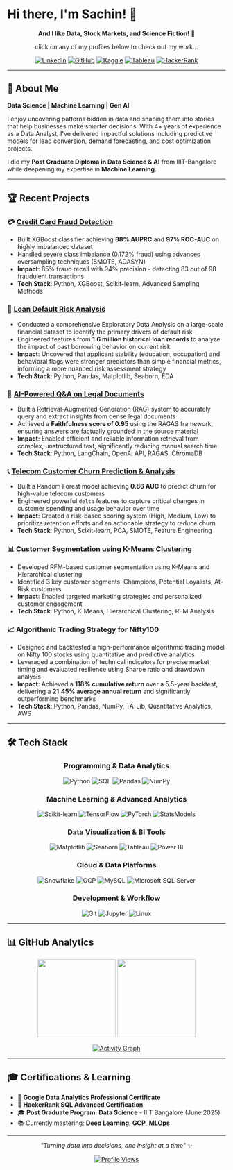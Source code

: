 # Hi there, I'm Sachin! 👋


<div align="center">
  
**And I like Data, Stock Markets, and Science Fiction! 🚀**

click on any of my profiles below to check out my work...


  
[![LinkedIn](https://img.shields.io/badge/-LinkedIn-0077B5?style=for-the-badge&logo=linkedin&logoColor=white)](https://www.linkedin.com/in/sachinkanchan/)
[![GitHub](https://img.shields.io/badge/-GitHub-181717?style=for-the-badge&logo=github&logoColor=white)](https://sachin-kanchan.github.io/)
[![Kaggle](https://img.shields.io/badge/-Kaggle-20BEFF?style=for-the-badge&logo=kaggle&logoColor=white)](https://www.kaggle.com/sachinkanchan92)
[![Tableau](https://img.shields.io/badge/-Tableau-E97627?style=for-the-badge&logo=tableau&logoColor=white)](https://public.tableau.com/app/profile/sachin.kanchan/vizzes)
[![HackerRank](https://img.shields.io/badge/-HackerRank-2EC866?style=for-the-badge&logo=hackerrank&logoColor=white)](https://www.hackerrank.com/sachin_kanchan)

</div>


---
  
</div>

## 🎯 About Me

**Data Science | Machine Learning | Gen AI**  

I enjoy uncovering patterns hidden in data and shaping them into stories that help businesses make smarter decisions. With 4+ years of experience as a Data Analyst, I've delivered impactful solutions including predictive models for lead conversion, demand forecasting, and cost optimization projects.

I did my **Post Graduate Diploma in Data Science & AI** from IIIT-Bangalore while deepening my expertise in **Machine Learning**.

---

## 🏆 Recent Projects

### 💳 [Credit Card Fraud Detection](https://github.com/sachin-kanchan/credit-card-fraud-detection)
- Built XGBoost classifier achieving **88% AUPRC** and **97% ROC-AUC** on highly imbalanced dataset
- Handled severe class imbalance (0.172% fraud) using advanced oversampling techniques (SMOTE, ADASYN)
- **Impact**: 85% fraud recall with 94% precision - detecting 83 out of 98 fraudulent transactions
- **Tech Stack**: Python, XGBoost, Scikit-learn, Advanced Sampling Methods

### 🏦 [Loan Default Risk Analysis](https://github.com/sachin-kanchan/loan-default-risk-analysis)
- Conducted a comprehensive Exploratory Data Analysis on a large-scale financial dataset to identify the primary drivers of default risk
- Engineered features from **1.6 million historical loan records** to analyze the impact of past borrowing behavior on current risk
- **Impact**: Uncovered that applicant stability (education, occupation) and behavioral flags were stronger predictors than simple financial metrics, informing a more nuanced risk assessment strategy
- **Tech Stack**: Python, Pandas, Matplotlib, Seaborn, EDA

### 🧠 [AI-Powered Q&A on Legal Documents](https://github.com/sachin-kanchan/RAG-Legal-Documents)
- Built a Retrieval-Augmented Generation (RAG) system to accurately query and extract insights from dense legal documents
- Achieved a **Faithfulness score of 0.95** using the RAGAS framework, ensuring answers are factually grounded in the source material
- **Impact**: Enabled efficient and reliable information retrieval from complex, unstructured text, significantly reducing manual search time
- **Tech Stack**: Python, LangChain, OpenAI API, RAGAS, ChromaDB

### 📞 [Telecom Customer Churn Prediction & Analysis](https://github.com/sachin-kanchan/Telecom-Customer-Churn-Analysis)
- Built a Random Forest model achieving **0.86 AUC** to predict churn for high-value telecom customers
- Engineered powerful `delta` features to capture critical changes in customer spending and usage behavior over time
- **Impact**: Created a risk-based scoring system (High, Medium, Low) to prioritize retention efforts and an actionable strategy to reduce churn
- **Tech Stack**: Python, Scikit-learn, PCA, SMOTE, Feature Engineering

### 📊 [Customer Segmentation using K-Means Clustering](https://github.com/sachin-kanchan/kmeans_clustering_customer_segmentation)
- Developed RFM-based customer segmentation using K-Means and Hierarchical clustering
- Identified 3 key customer segments: Champions, Potential Loyalists, At-Risk customers
- **Impact**: Enabled targeted marketing strategies and personalized customer engagement
- **Tech Stack**: Python, K-Means, Hierarchical Clustering, RFM Analysis

### 📈 Algorithmic Trading Strategy for Nifty100
- Designed and backtested a high-performance algorithmic trading model on Nifty 100 stocks using quantitative and predictive analytics
- Leveraged a combination of technical indicators for precise market timing and evaluated resilience using Sharpe ratio and drawdown analysis
- **Impact**: Achieved a **118% cumulative return** over a 5.5-year backtest, delivering a **21.45% average annual return** and significantly outperforming benchmarks
- **Tech Stack**: Python, Pandas, NumPy, TA-Lib, Quantitative Analytics, AWS

---

## 🛠️ Tech Stack

<div align="center">

### **Programming & Data Analytics**
![Python](https://img.shields.io/badge/-Python-3776AB?style=for-the-badge&logo=python&logoColor=white)
![SQL](https://img.shields.io/badge/-SQL-4479A1?style=for-the-badge&logo=postgresql&logoColor=white)
![Pandas](https://img.shields.io/badge/-Pandas-150458?style=for-the-badge&logo=pandas&logoColor=white)
![NumPy](https://img.shields.io/badge/-NumPy-013243?style=for-the-badge&logo=numpy&logoColor=white)

### **Machine Learning & Advanced Analytics**
![Scikit-learn](https://img.shields.io/badge/-ScikitLearn-F7931E?style=for-the-badge&logo=scikit-learn&logoColor=white)
![TensorFlow](https://img.shields.io/badge/-TensorFlow-FF6F00?style=for-the-badge&logo=tensorflow&logoColor=white)
![PyTorch](https://img.shields.io/badge/-PyTorch-EE4C2C?style=for-the-badge&logo=pytorch&logoColor=white)
![StatsModels](https://img.shields.io/badge/-StatsModels-4B8BBE?style=for-the-badge&logo=python&logoColor=white)

### **Data Visualization & BI Tools**
![Matplotlib](https://img.shields.io/badge/-Matplotlib-11557c?style=for-the-badge&logo=python&logoColor=white)
![Seaborn](https://img.shields.io/badge/-Seaborn-3776AB?style=for-the-badge&logo=python&logoColor=white)
![Tableau](https://img.shields.io/badge/-Tableau-E97627?style=for-the-badge&logo=tableau&logoColor=white)
![Power BI](https://img.shields.io/badge/-Power_BI-F2C811?style=for-the-badge&logo=powerbi&logoColor=black)

### **Cloud & Data Platforms**
![Snowflake](https://img.shields.io/badge/-Snowflake-29B5E8?style=for-the-badge&logo=snowflake&logoColor=white)
![GCP](https://img.shields.io/badge/-Google_Cloud-4285F4?style=for-the-badge&logo=google-cloud&logoColor=white)
![MySQL](https://img.shields.io/badge/-MySQL-4479A1?style=for-the-badge&logo=mysql&logoColor=white)
![Microsoft SQL Server](https://img.shields.io/badge/-Microsoft%20SQL%20Server-CC2927?style=for-the-badge&logo=microsoft-sql-server&logoColor=white)

### **Development & Workflow**
![Git](https://img.shields.io/badge/-Git-F05032?style=for-the-badge&logo=git&logoColor=white)
![Jupyter](https://img.shields.io/badge/-Jupyter-F37626?style=for-the-badge&logo=jupyter&logoColor=white)
![Linux](https://img.shields.io/badge/-Linux-FCC624?style=for-the-badge&logo=linux&logoColor=black)

</div>

---

## 📊 GitHub Analytics

<div align="center">
  
  <img height="180em" src="https://github-readme-stats.vercel.app/api?username=sachin-kanchan&show_icons=true&theme=tokyonight&include_all_commits=true&count_private=true"/>
  <img height="180em" src="https://github-readme-stats.vercel.app/api/top-langs/?username=sachin-kanchan&layout=compact&langs_count=8&theme=tokyonight"/>
  
</div>

<div align="center">
  
  [![Activity Graph](https://github-readme-activity-graph.vercel.app/graph?username=sachin-kanchan&theme=tokyo-night)](https://github.com/sachin-kanchan)
  
</div>

---

## 🎓 Certifications & Learning

- 📜 **Google Data Analytics Professional Certificate**
- 📜 **HackerRank SQL Advanced Certification** 
- 🎓 **Post Graduate Program: Data Science** - IIIT Bangalore (June 2025)
- 📚 Currently mastering: **Deep Learning**, **GCP**, **MLOps**

---


<div align="center">
  
  *"Turning data into decisions, one insight at a time"* ✨
  
 
  [![Profile Views](https://komarev.com/ghpvc/?username=sachin-kanchan&label=Profile%20views&color=0e75b6&style=flat)](https://github.com/sachin-kanchan)
</div>
